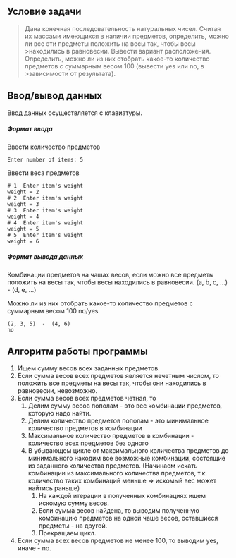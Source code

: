 ## Условие задачи
>Дана конечная последовательность натуральных чисел.
>Считая их массами имеющихся в наличии предметов, определить, можно ли все эти предметы положить на весы так, чтобы весы >находились в равновесии. Вывести вариант расположения.
>Определить, можно ли из них отобрать какое-то количество предметов с суммарным весом 100 (вывести yes или no, в >зависимости от результата).

## Ввод/вывод данных
Ввод данных осуществляется с клавиатуры.

##### Формат ввода
Ввести количество предметов
```
Enter number of items: 5
```
Ввести веса предметов
```
# 1  Enter item's weight
weight = 2
# 2  Enter item's weight
weight = 3
# 3  Enter item's weight
weight = 4
# 4  Enter item's weight
weight = 5
# 5  Enter item's weight
weight = 6
```
##### Формат вывода данных
Комбинации предметов на чашах весов, если можно все предметы положить на весы так, чтобы весы находились в равновесии.
(a, b, c, ...) - (d, e, ...)

Можно ли из них отобрать какое-то количество предметов с суммарным весом 100
no/yes
```
(2, 3, 5)  -  (4, 6)
no
```
## Алгоритм работы программы

1. Ищем сумму весов всех заданных предметов.
2. Если сумма весов всех предметов является нечетным числом, то положить все предметы на весы так, чтобы они находились в равновесии, невозможно.
3. Если сумма весов всех предметов четная, то
    1. Делим сумму весов пополам - это вес комбинации предметов, которую надо найти.
    2. Делим количество предметов пополам - это минимальное количество предметов в комбинации
    3. Максимальное количество предметов в комбинации - количество всех предметов без одного
    4. В убывающем цикле от максимального количества предметов до минимального находим все возможные комбинации, состоящие из заданного количества предметов. (Начинаем искать комбинации из максимального количества предметов, т.к. количество таких комбинаций меньше => искомый вес может найтись раньше)
        1. На каждой итерации в полученных комбинациях ищем искомую сумму весов.
        2. Если сумма весов найдена, то выводим полученную комбинацию предметов на одной чаше весов, оставшиеся предметы - на другой.
        3. Прекращаем цикл.
4. Если сумма всех весов предметов не менее 100, то выводим yes, иначе - no.
